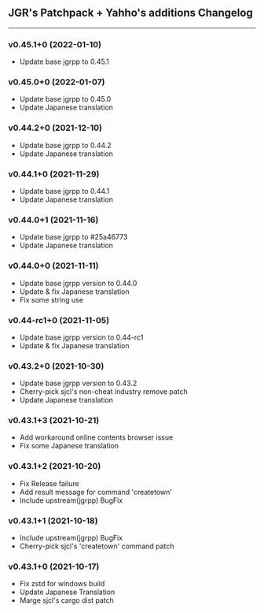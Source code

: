 ## JGR's Patchpack + Yahho's additions Changelog

* * *

### v0.45.1+0 (2022-01-10)
* Update base jgrpp to 0.45.1

### v0.45.0+0 (2022-01-07)
* Update base jgrpp to 0.45.0
* Update Japanese translation

### v0.44.2+0 (2021-12-10)
* Update base jgrpp to 0.44.2
* Update Japanese translation

### v0.44.1+0 (2021-11-29)
* Update base jgrpp to 0.44.1
* Update Japanese translation

### v0.44.0+1 (2021-11-16)
* Update base jgrpp to #25a46773
* Update Japanese translation

### v0.44.0+0 (2021-11-11)
* Update base jgrpp version to 0.44.0
* Update & fix Japanese translation
* Fix some string use

### v0.44-rc1+0 (2021-11-05)
* Update base jgrpp version to 0.44-rc1
* Update & fix Japanese translation

### v0.43.2+0 (2021-10-30)
* Update base jgrpp version to 0.43.2
* Cherry-pick sjcl's non-cheat industry remove patch
* Update Japanese translation

### v0.43.1+3 (2021-10-21)
* Add workaround online contents browser issue
* Fix some Japanese translation

### v0.43.1+2 (2021-10-20)
* Fix Release failure
* Add result message for command 'createtown'
* Include upstream(jgrpp) BugFix

### v0.43.1+1 (2021-10-18)
* Include upstream(jgrpp) BugFix
* Cherry-pick sjcl's 'createtown' command patch

### v0.43.1+0 (2021-10-17)
* Fix zstd for windows build
* Update Japanese Translation
* Marge sjcl's cargo dist patch